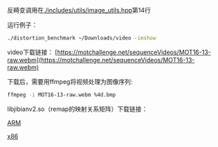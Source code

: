 反畸变调用在[./includes/utils/image_utils.hpp](https://github.com/wqhot/distortion_benchmark/blob/main/includes/utils/image_utils.hpp)第14行

运行例子：

```bash
./distortion_benchmark ~/Downloads/video -imshow 
```

video下载链接：
[https://motchallenge.net/sequenceVideos/MOT16-13-raw.webm](https://motchallenge.net/sequenceVideos/MOT16-13-raw.webm)

下载后，需要用ffmpeg将视频处理为图像序列:

```bash
ffmpeg -i MOT16-13-raw.webm %4d.bmp
```

libjibianv2.so（remap的映射关系矩阵）下载链接：

[ARM](https://wwi.lanzoui.com/ioNPSqmb8uh)

[x86](https://wwi.lanzoui.com/irNpIqmbcri)

